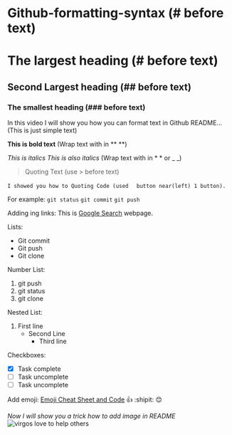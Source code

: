 # Github-formatting-syntax (# before text)
# The largest heading (# before text)
## Second Largest heading (## before text)
### The smallest heading (### before text)
In this video I will show you how you can format text in Github README...(This is just simple text)

**This is bold text** (Wrap text with in ** **)

*This is italics* _This is also italics_ (Wrap text with in * * or _ _)

> Quoting Text (use > before text)

`I showed you how to Quoting Code (used ` ` button near(left) 1 button).`


For example:
`git status`
`git commit`
`git push`

Adding ing links:
This is [Google Search](https://www.google.com) webpage.

Lists:
* Git commit
* Git push
* Git clone

Number List:
1. git push
2. git status
3. git clone

Nested List:
1. First line
   * Second Line
     * Third line
     
Checkboxes:
- [x] Task complete
- [ ] Task uncomplete
- [ ] Task uncomplete

Add emoji: [Emoji Cheat Sheet and Code](https://www.webpagefx.com/tools/emoji-cheat-sheet)
:+1:
:shipit:
:blush:

_Now I will show you a trick how to add image in README_
![virgos love to help others](https://user-images.githubusercontent.com/35850688/43358924-5fc87566-92bb-11e8-8e82-b3aa696aeca1.png)



